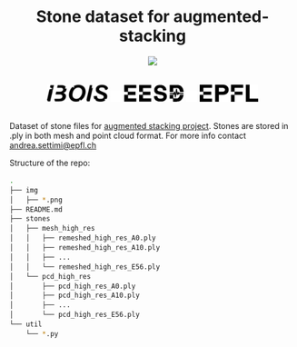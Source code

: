 <h1 align="center">Stone dataset for augmented-stacking</h1>

<p align="center">
    <img src="https://user-images.githubusercontent.com/50238678/173020102-c50f7609-2276-4d5a-8ca2-f5791145dc32.gif" width="400">
</p>
<br/>

<div align = "center">
    <a>
        <img src = "./img/ibosiTraspBlack.png" height="30"/>
    </a>
    <a>
        <img src = "./img/50x50-00000000.png" height="20"/>
    </a>
    <a>
        <img src = "./img/eesd_logo_black.png" height="30"/>
    </a>
    <a>
        <img src = "./img/50x50-00000000.png" height="20"/>
    </a>
    <a>
        <img src = "./img/logoEPFLblack.png" height="30"/>
    </a>
</div>

<br />



Dataset of stone files for [augmented stacking project](https://github.com/ibois-epfl/augmented-stacking).
Stones are stored in .ply in both mesh and point cloud format.
For more info contact [andrea.settimi@epfl.ch](andrea.settimi@epfl.ch)

Structure of the repo:
```bash
.
├── img
│   ├── *.png
├── README.md
├── stones
│   ├── mesh_high_res
│   │   ├── remeshed_high_res_A0.ply
│   │   ├── remeshed_high_res_A10.ply
│   │   ├── ...
│   │   └── remeshed_high_res_E56.ply
│   └── pcd_high_res
│       ├── pcd_high_res_A0.ply
│       ├── pcd_high_res_A10.ply
│       ├── ...
│       └── pcd_high_res_E56.ply
└── util
    └── *.py
```

